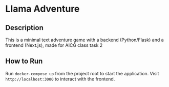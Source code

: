 # Llama Adventure

## Description
This is a minimal text adventure game with a backend (Python/Flask) and a frontend (Next.js), made for AICG class task 2

## How to Run
Run `docker-compose up` from the project root to start the application. Visit `http://localhost:3000` to interact with the frontend.
